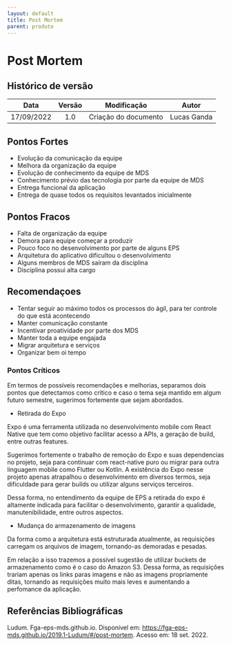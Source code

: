 ```yaml
---
layout: default
title: Post Mortem
parent: produto
---
```



# Post Mortem

## Histórico de versão

| Data | Versão | Modificação | Autor |
| :--: | :----: | :---------: | :---: |
| 17/09/2022 | 1.0 | Criação do documento | Lucas Ganda |

## Pontos Fortes

* Evolução da comunicação da equipe
* Melhora da organização da equipe
* Evolução de conhecimento da equipe de MDS
* Conhecimento prévio das tecnologia por parte da equipe de MDS
* Entrega funcional da aplicação
* Entrega de quase todos os requisitos levantados inicialmente


## Pontos Fracos

* Falta de organização da equipe
* Demora para equipe começar a produzir
* Pouco foco no desenvolvimento por parte de alguns EPS
* Arquitetura do aplicativo dificultou o desenvolvimento
* Alguns membros de MDS saíram da disciplina
* Disciplina possui alta cargo

## Recomendaçoes 

* Tentar seguir ao máximo todos os processos do ágil, para ter controle do que está acontecendo
* Manter comunicação constante
* Incentivar proatividade por parte dos MDS
* Manter toda a equipe engajada
* Migrar arquitetura e serviços
* Organizar bem oi tempo

### Pontos Críticos

Em termos de possíveis recomendações e melhorias, separamos dois pontos que detectamos como crítico e caso o tema seja mantido em algum futuro semestre, sugerimos fortemente que sejam abordados.

* Retirada do Expo

Expo é uma ferramenta utilizada no desenvolvimento mobile com React Native que tem como objetivo facilitar acesso a APIs, a geração de build, entre outras features.

Sugerimos fortemente o trabalho de remoção do Expo e suas dependencias no projeto, seja para continuar com react-native puro ou migrar para outra linguagem mobile como Flutter ou Kotlin. A existência do Expo nesse projeto apenas atrapalhou o desenvolvimento em diversos termos, seja dificuldade para gerar builds ou utilizar alguns serviços terceiros.

Dessa forma, no entendimento da equipe de EPS a retirada do expo é altamente indicada para facilitar o desenvolvimento, garantir a qualidade, manutenibilidade, entre outros aspectos.

* Mudança do armazenamento de imagens

Da forma como a arquitetura está estruturada atualmente,  as requisições carregam os arquivos de imagem, tornando-as demoradas e pesadas.

Em relação a isso trazemos a possível sugestão de utilizar buckets de armazenamento como é o caso do Amazon S3. Dessa forma, as requisições trariam apenas os links paras imagens e não as imagens propriamente ditas, tornando as requisições muito mais leves e aumentando a perfomance da aplicação.


## Referências Bibliográficas

Ludum. Fga-eps-mds.github.io. Disponível em: <https://fga-eps-mds.github.io/2019.1-Ludum/#/post-mortem>. Acesso em: 18  set.  2022.